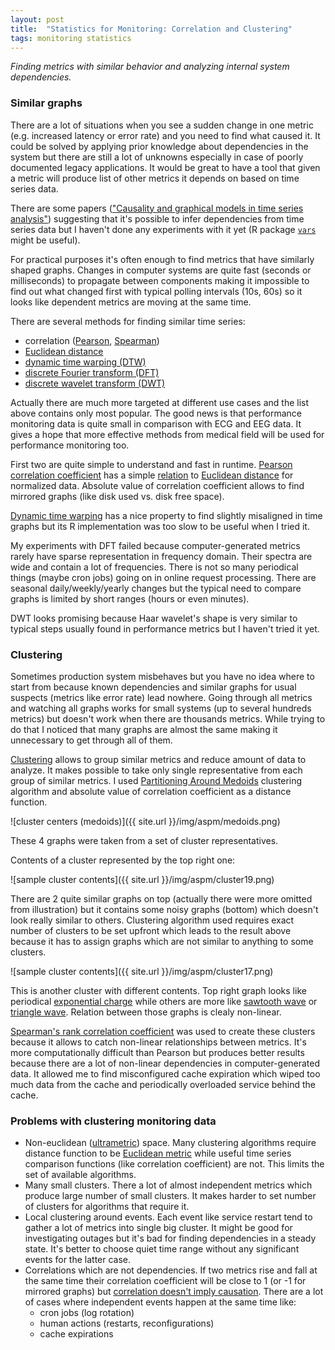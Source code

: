 ```yaml
---
layout: post
title:  "Statistics for Monitoring: Correlation and Clustering"
tags: monitoring statistics
---
```


_Finding metrics with similar behavior and analyzing internal system dependencies._

### Similar graphs

There are a lot of situations when you see a sudden change in one metric (e.g. increased latency or error rate) and you need to find what caused it. It could be solved by applying prior knowledge about dependencies in the system but there are still a lot of unknowns especially in case of poorly documented legacy applications. It would be great to have a tool that given a metric will produce list of other metrics it depends on based on time series data.

There are some papers (["Causality and graphical models in time series analysis"](http://galton.uchicago.edu/~eichler/hsss.pdf)) suggesting that it's possible to infer dependencies from time series data but I haven't done any experiments with it yet (R package [`vars`](http://cran.r-project.org/web/packages/vars/vignettes/vars.pdf) might be useful).

For practical purposes it's often enough to find metrics that have similarly shaped graphs. Changes in computer systems are quite fast (seconds or milliseconds) to propagate between components making it impossible to find out what changed first with typical polling intervals (10s, 60s) so it looks like dependent metrics are moving at the same time.

There are several methods for finding similar time series:

 * correlation ([Pearson](http://en.wikipedia.org/wiki/Pearson_product-moment_correlation_coefficient), [Spearman](http://en.wikipedia.org/wiki/Spearman%27s_rank_correlation_coefficient))
 * [Euclidean distance](http://en.wikipedia.org/wiki/Euclidean_distance)
 * [dynamic time warping (DTW)](http://en.wikipedia.org/wiki/Dynamic_time_warping)
 * [discrete Fourier transform (DFT)](http://en.wikipedia.org/wiki/Discrete_Fourier_transform)
 * [discrete wavelet transform (DWT)](http://en.wikipedia.org/wiki/Discrete_wavelet_transform)

Actually there are much more targeted at different use cases and the list above contains only most popular. The good news is that performance monitoring data is quite small in comparison with ECG and EEG data. It gives a hope that more effective methods from medical field will be used for performance monitoring too.

First two are quite simple to understand and fast in runtime. [Pearson correlation coefficient](http://en.wikipedia.org/wiki/Pearson_product-moment_correlation_coefficient) has a simple [relation](http://www.analytictech.com/mb876/handouts/distance_and_correlation.htm) to [Euclidean distance](http://en.wikipedia.org/wiki/Euclidean_distance) for normalized data. Absolute value of correlation coefficient allows to find mirrored graphs (like disk used vs. disk free space).

[Dynamic time warping](http://en.wikipedia.org/wiki/Dynamic_time_warping) has a nice property to find slightly misaligned in time graphs but its R implementation was too slow to be useful when I tried it.

My experiments with DFT failed because computer-generated metrics rarely have sparse representation in frequency domain. Their spectra are wide and contain a lot of frequencies. There is not so many periodical things (maybe cron jobs) going on in online request processing. There are seasonal daily/weekly/yearly changes but the typical need to compare graphs is limited by short ranges (hours or even minutes).

DWT looks promising because Haar wavelet's shape is very similar to typical steps usually found in performance metrics but I haven't tried it yet.

### Clustering

Sometimes production system misbehaves but you have no idea where to start from because known dependencies and similar graphs for usual suspects (metrics like error rate) lead nowhere. Going through all metrics and watching all graphs works for small systems (up to several hundreds metrics) but doesn't work when there are thousands metrics. While trying to do that I noticed that many graphs are almost the same making it unnecessary to get through all of them.

[Clustering](http://en.wikipedia.org/wiki/Cluster_analysis) allows to group similar metrics and reduce amount of data to analyze. It makes possible to take only single representative from each group of similar metrics. I used [Partitioning Around Medoids](http://en.wikipedia.org/wiki/Partitioning_Around_Medoids) clustering algorithm and absolute value of correlation coefficient as a distance function.

![cluster centers (medoids)]({{ site.url }}/img/aspm/medoids.png)

These 4 graphs were taken from a set of cluster representatives. 

Contents of a cluster represented by the top right one:

![sample cluster contents]({{ site.url }}/img/aspm/cluster19.png)

There are 2 quite similar graphs on top (actually there were more omitted from illustration) but it contains some noisy graphs (bottom) which doesn't look really similar to others. Clustering algorithm used requires exact number of clusters to be set upfront which leads to the result above because it has to assign graphs which are not similar to anything to some clusters.

![sample cluster contents]({{ site.url }}/img/aspm/cluster17.png)

This is another cluster with different contents. Top right graph looks like periodical [exponential charge](http://hades.mech.northwestern.edu/index.php/RC_and_RL_Exponential_Responses) while others are more like  [sawtooth wave](http://en.wikipedia.org/wiki/Sawtooth_wave) or [triangle wave](http://en.wikipedia.org/wiki/Triangle_wave). Relation between those graphs is clealy non-linear.

[Spearman's rank correlation coefficient](http://en.wikipedia.org/wiki/Spearman%27s_rank_correlation_coefficient) was used to create these clusters because it allows to catch non-linear relationships between metrics. It's more computationally difficult than Pearson but produces better results because there are a lot of non-linear dependencies in computer-generated data. It allowed me to find misconfigured cache expiration which wiped too much data from the cache and periodically overloaded service behind the cache.


### Problems with clustering monitoring data


 * Non-euclidean ([ultrametric](http://en.wikipedia.org/wiki/Ultrametric_space)) space. Many clustering algorithms require distance function to be [Euclidean metric](http://en.wikipedia.org/wiki/Euclidean_metric) while useful time series comparison functions (like correlation coefficient) are not. This limits the set of available algorithms.
 * Many small clusters. There a lot of almost independent metrics which produce large number of small clusters. It makes harder to set number of clusters for algorithms that require it.
 * Local clustering around events. Each event like service restart tend to gather a lot of metrics into single big cluster. It might be good for investigating outages but it's bad for finding dependencies in a steady state. It's better to choose quiet time range without any significant events for the latter case.
 * Correlations which are not dependencies. If two metrics rise and fall at the same time their correlation coefficient will be close to 1 (or -1 for mirrored graphs) but [correlation doesn't imply causation](http://en.wikipedia.org/wiki/Correlation_does_not_imply_causation). There are a lot of cases where independent events happen at the same time like:
     * cron jobs (log rotation)
     * human actions (restarts, reconfigurations)
     * cache expirations

